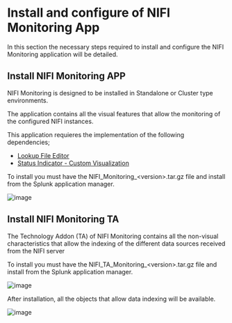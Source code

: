 # Install and configure of NIFI Monitoring App

In this section the necessary steps required to install and configure the NIFI Monitoring application will be detailed.

## Install NIFI Monitoring APP

NIFI Monitoring is designed to be installed in Standalone or Cluster type environments.

The application contains all the visual features that allow the monitoring of the configured NIFI instances.

This application requieres the implementation of the following dependencies;

- [Lookup File Editor](https://splunkbase.splunk.com/app/1724/)
- [Status Indicator - Custom Visualization](https://splunkbase.splunk.com/app/3119/)

To install you must have the NIFI_Monitoring_<version\>.tar.gz file and install from the Splunk application manager.

![image](/nifi-monitoring-splunk/assets/images/splunk/upload_app.png)

## Install NIFI Monitoring TA

The Technology Addon (TA) of NIFI Monitoring contains all the non-visual characteristics that allow the indexing of the different data sources received from the NIFI server 

To install you must have the NIFI_TA_Monitoring_<version\>.tar.gz file and install from the Splunk application manager.

![image](/nifi-monitoring-splunk/assets/images/splunk/upload_app.png)

After installation, all the objects that allow data indexing will be available.

![image](/nifi-monitoring-splunk/assets/images/splunk/ta_objects.png)